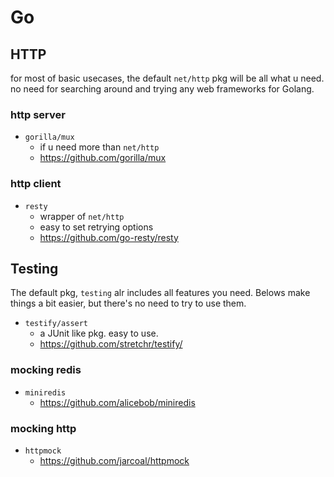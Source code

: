 # Go

## HTTP

for most of basic usecases, the default `net/http` pkg will be all what u need. no need for searching around and trying any web frameworks for Golang.

### http server

- `gorilla/mux`
  - if u need more than `net/http`
  - https://github.com/gorilla/mux

### http client

- `resty`
  - wrapper of `net/http`
  - easy to set retrying options
  - https://github.com/go-resty/resty

## Testing

The default pkg, `testing` alr includes all features you need. Belows make things a bit easier, but there's no need to try to use them.

- `testify/assert`
  - a JUnit like pkg. easy to use.
  - https://github.com/stretchr/testify/

### mocking redis

- `miniredis`
  - https://github.com/alicebob/miniredis

### mocking http

- `httpmock`
  - https://github.com/jarcoal/httpmock
